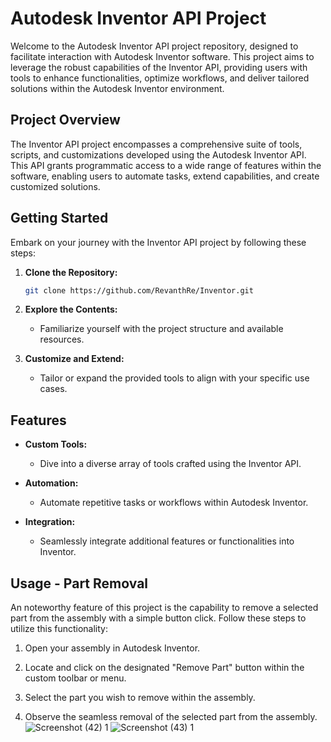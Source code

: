 # Autodesk Inventor API Project
 
Welcome to the Autodesk Inventor API project repository, designed to facilitate interaction with Autodesk Inventor software. This project aims to leverage the robust capabilities of the Inventor API, providing users with tools to enhance functionalities, optimize workflows, and deliver tailored solutions within the Autodesk Inventor environment.
 
## Project Overview
 
The Inventor API project encompasses a comprehensive suite of tools, scripts, and customizations developed using the Autodesk Inventor API. This API grants programmatic access to a wide range of features within the software, enabling users to automate tasks, extend capabilities, and create customized solutions.
 
## Getting Started
 
Embark on your journey with the Inventor API project by following these steps:
 
1. **Clone the Repository:**
    ```bash
    git clone https://github.com/RevanthRe/Inventor.git
    ```
 
2. **Explore the Contents:**
    - Familiarize yourself with the project structure and available resources.
 
3. **Customize and Extend:**
    - Tailor or expand the provided tools to align with your specific use cases.
 
## Features
 
- **Custom Tools:**
    - Dive into a diverse array of tools crafted using the Inventor API.
 
- **Automation:**
    - Automate repetitive tasks or workflows within Autodesk Inventor.
 
- **Integration:**
    - Seamlessly integrate additional features or functionalities into Inventor.
 
## Usage - Part Removal
 
An noteworthy feature of this project is the capability to remove a selected part from the assembly with a simple button click. Follow these steps to utilize this functionality:
 
1. Open your assembly in Autodesk Inventor.
 
2. Locate and click on the designated "Remove Part" button within the custom toolbar or menu.
 
3. Select the part you wish to remove within the assembly.
 
4. Observe the seamless removal of the selected part from the assembly.
   ![Screenshot (42) 1](https://github.com/RevanthRe/Inventor/assets/149352194/9a38ac4d-e923-4cb3-b1f1-a137756c505b)
![Screenshot (43) 1](https://github.com/RevanthRe/Inventor/assets/149352194/3b6e57b5-da46-4378-882b-a5a0e5fa8fe1)
